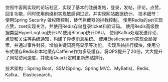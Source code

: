仿照牛客网实现的论坛社区，实现了基本的注册发帖，登录，发帖，评论，点赞，回复功能，同时使用前缀树实现敏感词过滤，并实现网站数据统计。
技术细节： 使用Spring Security 做权限控制，替代拦截器的拦截控制。 使用Redis的set实现点赞，zset实现关注，并使用Redis存储登录ticket和验证码。 使用Redis高级数据类型HyperLogLog统计UV,使用Bitmap统计DAU。 使用Kafka处理发送评论、点赞和关注等系统通知，构建了异步消息系统。 使用Elasticsearch实现全局搜索，并通过事件封装，增加关键词高亮显示等功能。 实现热帖排行模块，使用分布式缓存Redis和本地缓存Caffeine作为多级缓存，将QPS提升了20倍，大大提升了网站访问速度，并使用Quartz定时更新热贴排行。

技术架构：Spring Boot、SSM(Spring、Spring MVC、MyBatis)、Redis、Kafka、 Elasticsearch。


